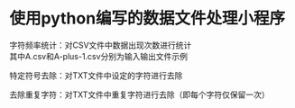 # 使用python编写的数据文件处理小程序  
  
字符频率统计：对CSV文件中数据出现次数进行统计  
其中A.csv和A-plus-1.csv分别为输入输出文件示例  
  
特定符号去除：对TXT文件中设定的字符进行去除  
  
去除重复字符：对TXT文件中重复字符进行去除（即每个字符仅保留一次）  

